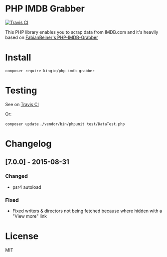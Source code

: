 # PHP IMDB Grabber

[![Travis CI](https://img.shields.io/travis/kingio/PHP-IMDB-Grabber/custom.svg)](https://travis-ci.org/kingio/PHP-IMDB-Grabber)

This PHP library enables you to scrap data from IMDB.com and it's heavily based on [FabianBeiner's PHP-IMDB-Grabber](https://github.com/FabianBeiner/PHP-IMDB-Grabber)

# Install

`composer require kingio/php-imdb-grabber`

# Testing

See on [Travis CI](https://travis-ci.org/kingio/PHP-IMDB-Grabber) 

Or:

`composer update`
`./vendor/bin/phpunit test/DataTest.php`

# Changelog

## [7.0.0] - 2015-08-31
### Changed
- psr4 autoload

### Fixed
- Fixed writers & directors not being fetched because where hidden with a "View more" link

# License
MIT
